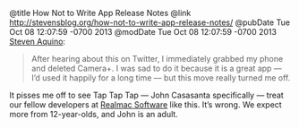 @title How Not to Write App Release Notes
@link http://stevensblog.org/how-not-to-write-app-release-notes/
@pubDate Tue Oct 08 12:07:59 -0700 2013
@modDate Tue Oct 08 12:07:59 -0700 2013
<a href="http://stevensblog.org/how-not-to-write-app-release-notes/">Steven Aquino</a>:

>After hearing about this on Twitter, I immediately grabbed my phone and deleted Camera+. I was sad to do it because it is a great app — I’d used it happily for a long time — but this move really turned me off.

It pisses me off to see Tap Tap Tap — John Casasanta specifically — treat our fellow developers at <a href="http://www.realmacsoftware.com/">Realmac Software</a> like this. It’s wrong. We expect more from 12-year-olds, and John is an adult.
